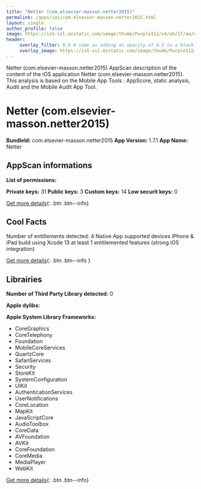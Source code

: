 ```yaml
---
title: "Netter (com.elsevier-masson.netter2015)"
permalink: /apps/ios/com.elsevier-masson.netter2015.html
layout: single
author_profile: false
image: https://is5-ssl.mzstatic.com/image/thumb/Purple112/v4/eb/1f/aa/eb1faaac-6e3c-8193-4a63-3e6105dab5e9/AppIcon-0-0-1x_U007emarketing-0-0-0-5-0-0-sRGB-0-0-0-GLES2_U002c0-512MB-85-220-0-0.png/512x512bb.jpg
header: 
     overlay_filter: 0.5 # same as adding an opacity of 0.5 to a black background
     overlay_image: https://is5-ssl.mzstatic.com/image/thumb/Purple112/v4/eb/1f/aa/eb1faaac-6e3c-8193-4a63-3e6105dab5e9/AppIcon-0-0-1x_U007emarketing-0-0-0-5-0-0-sRGB-0-0-0-GLES2_U002c0-512MB-85-220-0-0.png/512x512bb.jpg
---
```

Netter (com.elsevier-masson.netter2015) AppScan description of the content of the iOS application Netter (com.elsevier-masson.netter2015). This analysis is based on the Mobile App Tools : AppScore, static analysis, Audit and the Mobile Audit App Tool.

# Netter (com.elsevier-masson.netter2015)

**BundleId:** com.elsevier-masson.netter2015
**App Version:** 1.7.1
**App Name:** Netter


## AppScan informations 

**List of permissions:** 
  
  
**Private keys:** 31
**Public keys:** 3
**Custom keys:** 14
**Low securit keys:** 0
  
[Get more details](/pricing.html){: .btn .btn--info}

## Cool Facts

Number of entitlements detected: 4
Native App
supported devices iPhone & iPad
build using Xcode 13
at least 1 entitlemented features (strong iOS integration)
  
[Get more details](/pricing.html){: .btn .btn--info }

## Librairies 
**Number of Third Party Library detected:** 0


**Apple dylibs:**


**Apple System Library Frameworks:**
- CoreGraphics
- CoreTelephony
- Foundation
- MobileCoreServices
- QuartzCore
- SafariServices
- Security
- StoreKit
- SystemConfiguration
- UIKit
- AuthenticationServices
- UserNotifications
- CoreLocation
- MapKit
- JavaScriptCore
- AudioToolbox
- CoreData
- AVFoundation
- AVKit
- CoreFoundation
- CoreMedia
- MediaPlayer
- WebKit


  
[Get more details](/pricing.html){: .btn .btn--info}

